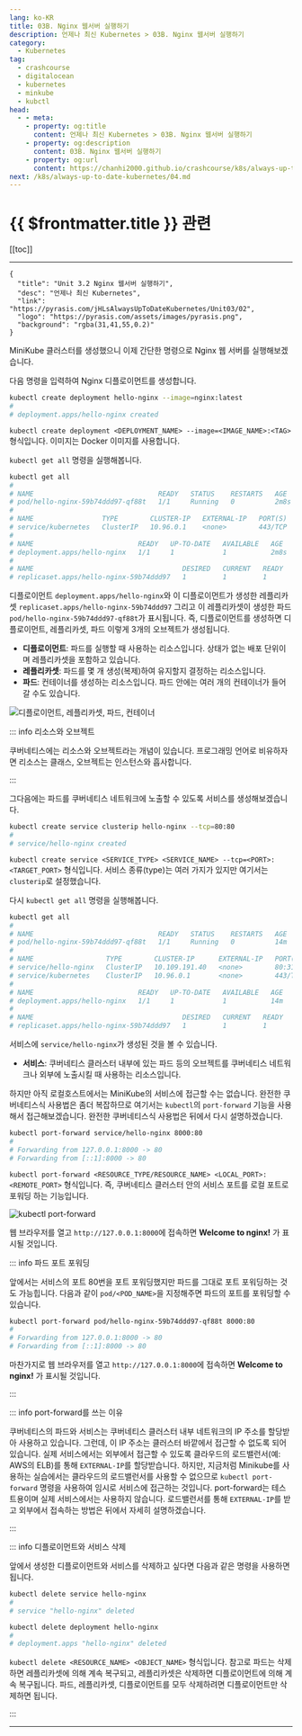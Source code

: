 ```yaml
---
lang: ko-KR
title: 03B. Nginx 웹서버 실행하기
description: 언제나 최신 Kubernetes > 03B. Nginx 웹서버 실행하기
category:
  - Kubernetes
tag:
  - crashcourse
  - digitalocean
  - kubernetes
  - minkube
  - kubctl
head:
  - - meta:
    - property: og:title
      content: 언제나 최신 Kubernetes > 03B. Nginx 웹서버 실행하기
    - property: og:description
      content: 03B. Nginx 웹서버 실행하기
    - property: og:url
      content: https://chanhi2000.github.io/crashcourse/k8s/always-up-to-date-kubernetes/03B.html
next: /k8s/always-up-to-date-kubernetes/04.md
---
```


# {{ $frontmatter.title }} 관련

[[toc]]

---

```component VPCard
{
  "title": "Unit 3.2 Nginx 웹서버 실행하기",
  "desc": "언제나 최신 Kubernetes",
  "link": "https://pyrasis.com/jHLsAlwaysUpToDateKubernetes/Unit03/02",
  "logo": "https://pyrasis.com/assets/images/pyrasis.png",
  "background": "rgba(31,41,55,0.2)"
}
```

MiniKube 클러스터를 생성했으니 이제 간단한 명령으로 Nginx 웹 서버를 실행해보겠습니다.

다음 명령을 입력하여 Nginx 디플로이먼트를 생성합니다.

```sh
kubectl create deployment hello-nginx --image=nginx:latest
#
# deployment.apps/hello-nginx created
```

<FontIcon icon="iconfont icon-shell"/>`kubectl create deployment <DEPLOYMENT_NAME> --image=<IMAGE_NAME>:<TAG>` 형식입니다. 이미지는 <FontIcon icon="fa-brands fa-docker"/>Docker 이미지를 사용합니다.

<FontIcon icon="iconfont icon-shell"/>`kubectl get all` 명령을 실행해봅니다.

```sh
kubectl get all
#
# NAME                               READY   STATUS    RESTARTS   AGE
# pod/hello-nginx-59b74ddd97-qf88t   1/1     Running   0          2m8s
# 
# NAME                 TYPE        CLUSTER-IP   EXTERNAL-IP   PORT(S)   AGE
# service/kubernetes   ClusterIP   10.96.0.1    <none>        443/TCP   21h
#
# NAME                          READY   UP-TO-DATE   AVAILABLE   AGE
# deployment.apps/hello-nginx   1/1     1            1           2m8s
# 
# NAME                                     DESIRED   CURRENT   READY   AGE
# replicaset.apps/hello-nginx-59b74ddd97   1         1         1       2m8s
```

디플로이먼트 `deployment.apps/hello-nginx`와 이 디플로이먼트가 생성한 레플리카셋 `replicaset.apps/hello-nginx-59b74ddd97` 그리고 이 레플리카셋이 생성한 파드 `pod/hello-nginx-59b74ddd97-qf88t`가 표시됩니다. 즉, 디플로이먼트를 생성하면 디플로이먼트, 레플리카셋, 파드 이렇게 3개의 오브젝트가 생성됩니다.

- **디플로이먼트**: 파드를 실행할 때 사용하는 리소스입니다. 상태가 없는 배포 단위이며 레플리카셋을 포함하고 있습니다.
- **레플리카셋**: 파드를 몇 개 생성(복제)하여 유지할지 결정하는 리소스입니다.
- **파드**: 컨테이너를 생성하는 리소스입니다. 파드 안에는 여러 개의 컨테이너가 들어갈 수도 있습니다.

![디플로이먼트, 레플리카셋, 파드, 컨테이너](https://pyrasis.com/assets/images/jHLsAlwaysUpToDateKubernetes/Unit03/2.png)

::: info 리소스와 오브젝트

쿠버네티스에는 리소스와 오브젝트라는 개념이 있습니다. 프로그래밍 언어로 비유하자면 리소스는 클래스, 오브젝트는 인스턴스와 흡사합니다.

:::

그다음에는 파드를 쿠버네티스 네트워크에 노출할 수 있도록 서비스를 생성해보겠습니다.

```sh
kubectl create service clusterip hello-nginx --tcp=80:80
#
# service/hello-nginx created
```

<FontIcon icon="iconfont icon-shell"/>`kubectl create service <SERVICE_TYPE> <SERVICE_NAME> --tcp=<PORT>:<TARGET_PORT>` 형식입니다. 서비스 종류(type)는 여러 가지가 있지만 여기서는 `clusterip`로 설정했습니다.

다시 <FontIcon icon="iconfont icon-shell"/>`kubectl get all` 명령을 실행해봅니다.

```sh
kubectl get all
#
# NAME                               READY   STATUS    RESTARTS   AGE
# pod/hello-nginx-59b74ddd97-qf88t   1/1     Running   0          14m
# 
# NAME                  TYPE        CLUSTER-IP      EXTERNAL-IP   PORT(S)        AGE
# service/hello-nginx   ClusterIP   10.109.191.40   <none>        80:31206/TCP   2m14s
# service/kubernetes    ClusterIP   10.96.0.1       <none>        443/TCP        21h
# 
# NAME                          READY   UP-TO-DATE   AVAILABLE   AGE
# deployment.apps/hello-nginx   1/1     1            1           14m
# 
# NAME                                     DESIRED   CURRENT   READY   AGE
# replicaset.apps/hello-nginx-59b74ddd97   1         1         1       14m
```

서비스에 `service/hello-nginx`가 생성된 것을 볼 수 있습니다.

- **서비스**: 쿠버네티스 클러스터 내부에 있는 파드 등의 오브젝트를 쿠버네티스 네트워크나 외부에 노출시킬 때 사용하는 리소스입니다.

하지만 아직 로컬호스트에서는 MiniKube의 서비스에 접근할 수는 없습니다. 완전한 쿠버네티스식 사용법은 좀더 복잡하므로 여기서는 `kubectl`의 `port-forward` 기능을 사용해서 접근해보겠습니다. 완전한 쿠버네티스식 사용법은 뒤에서 다시 설명하겠습니다.

```sh
kubectl port-forward service/hello-nginx 8000:80
#
# Forwarding from 127.0.0.1:8000 -> 80
# Forwarding from [::1]:8000 -> 80
```

<FontIcon icon="iconfont icon-shell"/>`kubectl port-forward <RESOURCE_TYPE/RESOURCE_NAME> <LOCAL_PORT>:<REMOTE_PORT>` 형식입니다. 즉, 쿠버네티스 클러스터 안의 서비스 포트를 로컬 포트로 포워딩 하는 기능입니다.

![<FontIcon icon="iconfont icon-shell"/>`kubectl port-forward`](https://pyrasis.com/assets/images/jHLsAlwaysUpToDateKubernetes/Unit03/3.png)

웹 브라우저를 열고 <FontIcon icon="fas fa-globe"/>`http://127.0.0.1:8000`에 접속하면 **Welcome to nginx!** 가 표시될 것입니다.

::: info 파드 포트 포워딩

앞에서는 서비스의 포트 80번을 포트 포워딩했지만 파드를 그대로 포트 포워딩하는 것도 가능힙니다. 다음과 같이 `pod/<POD_NAME>`을 지정해주면 파드의 포트를 포워딩할 수 있습니다.

```sh
kubectl port-forward pod/hello-nginx-59b74ddd97-qf88t 8000:80
#
# Forwarding from 127.0.0.1:8000 -> 80
# Forwarding from [::1]:8000 -> 80
```

마찬가지로 웹 브라우저를 열고 <FontIcon icon="fas fa-globe"/>`http://127.0.0.1:8000`에 접속하면 **Welcome to nginx!** 가 표시될 것입니다.

:::

::: info port-forward를 쓰는 이유

쿠버네티스의 파드와 서비스는 쿠버네티스 클러스터 내부 네트워크의 IP 주소를 할당받아 사용하고 있습니다. 그런데, 이 IP 주소는 클러스터 바깥에서 접근할 수 없도록 되어 있습니다. 실제 서비스에서는 외부에서 접근할 수 있도록 클라우드의 로드밸런서(예: AWS의 ELB)를 통해 `EXTERNAL-IP`를 할당받습니다. 하지만, 지금처럼 Minikube를 사용하는 실습에서는 클라우드의 로드밸런서를 사용할 수 없으므로 <FontIcon icon="iconfont icon-shell"/>`kubectl port-forward` 명령을 사용하여 임시로 서비스에 접근하는 것입니다. port-forward는 테스트용이며 실제 서비스에서는 사용하지 않습니다. 로드밸런서를 통해 `EXTERNAL-IP`를 받고 외부에서 접속하는 방법은 뒤에서 자세히 설명하겠습니다.

:::

::: info 디플로이먼트와 서비스 삭제

앞에서 생성한 디플로이먼트와 서비스를 삭제하고 싶다면 다음과 같은 명령을 사용하면 됩니다.


```sh
kubectl delete service hello-nginx
#
# service "hello-nginx" deleted
```

```sh
kubectl delete deployment hello-nginx
#
# deployment.apps "hello-nginx" deleted
```

<FontIcon icon="iconfont icon-shell"/>`kubectl delete <RESOURCE_NAME> <OBJECT_NAME>` 형식입니다. 참고로 파드는 삭제하면 레플리카셋에 의해 계속 복구되고, 레플리카셋은 삭제하면 디플로이먼트에 의해 계속 복구됩니다. 파드, 레플리카셋, 디플로이먼트를 모두 삭제하려면 디플로이먼트만 삭제하면 됩니다.

:::

---

